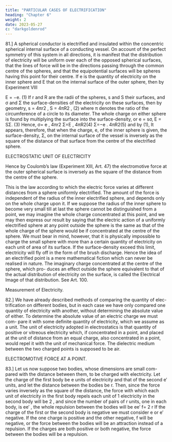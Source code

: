 ```yaml
---
title: "PARTICULAR CASES OF ELECTRIFICATION"
heading: "Chapter 6"
weight: 2
date: 2023-05-27
c: "darkgoldenrod"
---
```



81.] A spherical conductor is electrified and insulated within the concentric spherical internal surface of a conducting vessel.
On account of the perfect symmetry of this system in all directions, it is manifest that the distribution of electricity will be uniform over each of the opposed spherical surfaces, that the lines of force will be in the directions
passing through the common centre of the spheres, and that the equipotential
surfaces will be spheres having this point for their centre.
If e is the quantity of electricity on the inner sphere and E that on the
internal surface of the outer sphere, then by Experiment VIII


E = −e.
(1)
If r and R are the radii of the spheres, s and S their surfaces, and σ and
Σ the surface-densities of the electricity on these surfaces, then by geometry,
s = 4πr2 ,
S = 4πR2 ,
(2)
where π denotes the ratio of the circumference of a circle to its diameter.
The whole charge on either sphere is found by multiplying the surface into
the surface-density, or
e = sσ,
E = SΣ.
(3)
Hence,
σ=
e
,
4πr2
Σ=E
,
4πR2(4)
Σ=−e
.
4πR2(5)
and by (1),
It appears, therefore, that when the charge, e, of the inner sphere is given,
the surface-density, Σ, on the internal surface of the vessel is inversely as the
square of the distance of that surface from the centre of the electrified sphere.


ELECTROSTATIC UNIT OF ELECTRICITY

Hence by Coulomb’s law (Experiment XIII, Art. 47) the electromotive
force at the outer spherical surface is inversely as the square of the distance
from the centre of the sphere.

This is the law according to which the electric force varies at different distances from a sphere uniformly electrified. The amount of the force is independent of the radius of the inner electrified sphere, and depends only on the whole charge upon it. If we suppose the radius of the inner sphere to become very small till at last the sphere cannot be distinguished from a point, we may imagine the whole charge concentrated at this point, and we may then express our result by saying that the electric action of a uniformly electrified sphere at any point outside the sphere is the same as that of the whole charge of the sphere would be if concentrated at the centre of the sphere. We must bear in mind, however, that it is physically impossible to charge the small sphere with more than a certain quantity of electricity on each unit of area of its surface. If the surface-density exceed this limit, electricity will fly off in the form of the brush discharge. Hence the idea of an electrified point is a mere mathematical fiction which can never be realised in nature. The imaginary charge concentrated at the centre of the sphere, which pro- duces an effect outside the sphere equivalent to that of the actual distribution of electricity on the surface, is called the Electrical Image of that distribution. See Art. 100.

Measurement of Electricity.

82.] We have already described methods of comparing the quantity of elec-
trification on different bodies, but in each case we have only compared one
quantity of electricity with another, without determining the absolute value of
either. To determine the absolute value of an electric charge we must com-
pare it with some definite quantity of electricity, which we assume as a unit.
The unit of electricity adopted in electrostatics is that quantity of positive
or vitreous electricity which, if concentrated in a point, and placed at the unit
of distance from an equal charge, also concentrated in a point, would repel
it with the unit of mechanical force. The dielectric medium between the two
charged points is supposed to be air.

ELECTROMOTIVE FORCE AT A POINT.

83.] Let us now suppose two bodies, whose dimensions are small com-
pared with the distance between them, to be charged with electricity. Let the
charge of the first body be e units of electricity and that of the second e′
units, and let the distance between the bodies be r.
Then, since the force varies inversely as the square of the distance, the
force with which each unit of electricity in the first body repels each unit of
1
electricity in the second body will be 2 , and since the number of pairs of
r
units, one in each body, is ee′ , the whole repulsion between the bodies will
be
ee′
f= 2
r
If the charge of the first or the second body is negative we must consider
e or e′ negative. If the one charge is positive and the other negative, f will
be negative, or the force between the bodies will be an attraction instead of a
repulsion. If the charges are both positive or both negative, the force between
the bodies will be a repulsion.

